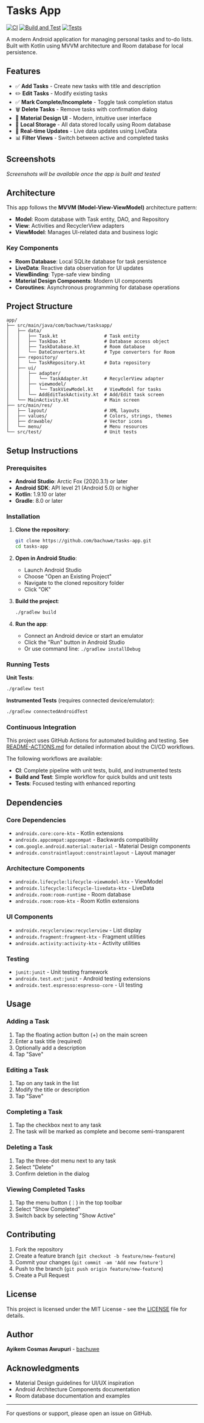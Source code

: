 # Tasks App

[![CI](https://github.com/bachuwe/tasks-app/actions/workflows/ci.yml/badge.svg)](https://github.com/bachuwe/tasks-app/actions/workflows/ci.yml)
[![Build and Test](https://github.com/bachuwe/tasks-app/actions/workflows/build-and-test.yml/badge.svg)](https://github.com/bachuwe/tasks-app/actions/workflows/build-and-test.yml)
[![Tests](https://github.com/bachuwe/tasks-app/actions/workflows/tests.yml/badge.svg)](https://github.com/bachuwe/tasks-app/actions/workflows/tests.yml)

A modern Android application for managing personal tasks and to-do lists. Built with Kotlin using MVVM architecture and Room database for local persistence.

## Features

- ✅ **Add Tasks** - Create new tasks with title and description
- ✏️ **Edit Tasks** - Modify existing tasks
- ✅ **Mark Complete/Incomplete** - Toggle task completion status
- 🗑️ **Delete Tasks** - Remove tasks with confirmation dialog
- 📱 **Material Design UI** - Modern, intuitive user interface
- 💾 **Local Storage** - All data stored locally using Room database
- 🔄 **Real-time Updates** - Live data updates using LiveData
- 📊 **Filter Views** - Switch between active and completed tasks

## Screenshots

*Screenshots will be available once the app is built and tested*

## Architecture

This app follows the **MVVM (Model-View-ViewModel)** architecture pattern:

- **Model**: Room database with Task entity, DAO, and Repository
- **View**: Activities and RecyclerView adapters
- **ViewModel**: Manages UI-related data and business logic

### Key Components

- **Room Database**: Local SQLite database for task persistence
- **LiveData**: Reactive data observation for UI updates
- **ViewBinding**: Type-safe view binding
- **Material Design Components**: Modern UI components
- **Coroutines**: Asynchronous programming for database operations

## Project Structure

```
app/
├── src/main/java/com/bachuwe/tasksapp/
│   ├── data/
│   │   ├── Task.kt                 # Task entity
│   │   ├── TaskDao.kt              # Database access object
│   │   ├── TaskDatabase.kt         # Room database
│   │   └── DateConverters.kt       # Type converters for Room
│   ├── repository/
│   │   └── TaskRepository.kt       # Data repository
│   ├── ui/
│   │   ├── adapter/
│   │   │   └── TaskAdapter.kt      # RecyclerView adapter
│   │   ├── viewmodel/
│   │   │   └── TaskViewModel.kt    # ViewModel for tasks
│   │   └── AddEditTaskActivity.kt  # Add/Edit task screen
│   └── MainActivity.kt             # Main screen
├── src/main/res/
│   ├── layout/                     # XML layouts
│   ├── values/                     # Colors, strings, themes
│   ├── drawable/                   # Vector icons
│   └── menu/                       # Menu resources
└── src/test/                       # Unit tests
```

## Setup Instructions

### Prerequisites

- **Android Studio**: Arctic Fox (2020.3.1) or later
- **Android SDK**: API level 21 (Android 5.0) or higher
- **Kotlin**: 1.9.10 or later
- **Gradle**: 8.0 or later

### Installation

1. **Clone the repository**:
   ```bash
   git clone https://github.com/bachuwe/tasks-app.git
   cd tasks-app
   ```

2. **Open in Android Studio**:
   - Launch Android Studio
   - Choose "Open an Existing Project"
   - Navigate to the cloned repository folder
   - Click "OK"

3. **Build the project**:
   ```bash
   ./gradlew build
   ```

4. **Run the app**:
   - Connect an Android device or start an emulator
   - Click the "Run" button in Android Studio
   - Or use command line: `./gradlew installDebug`

### Running Tests

**Unit Tests**:
```bash
./gradlew test
```

**Instrumented Tests** (requires connected device/emulator):
```bash
./gradlew connectedAndroidTest
```

### Continuous Integration

This project uses GitHub Actions for automated building and testing. See [README-ACTIONS.md](README-ACTIONS.md) for detailed information about the CI/CD workflows.

The following workflows are available:
- **CI**: Complete pipeline with unit tests, build, and instrumented tests
- **Build and Test**: Simple workflow for quick builds and unit tests  
- **Tests**: Focused testing with enhanced reporting

## Dependencies

### Core Dependencies
- `androidx.core:core-ktx` - Kotlin extensions
- `androidx.appcompat:appcompat` - Backwards compatibility
- `com.google.android.material:material` - Material Design components
- `androidx.constraintlayout:constraintlayout` - Layout manager

### Architecture Components
- `androidx.lifecycle:lifecycle-viewmodel-ktx` - ViewModel
- `androidx.lifecycle:lifecycle-livedata-ktx` - LiveData
- `androidx.room:room-runtime` - Room database
- `androidx.room:room-ktx` - Room Kotlin extensions

### UI Components
- `androidx.recyclerview:recyclerview` - List display
- `androidx.fragment:fragment-ktx` - Fragment utilities
- `androidx.activity:activity-ktx` - Activity utilities

### Testing
- `junit:junit` - Unit testing framework
- `androidx.test.ext:junit` - Android testing extensions
- `androidx.test.espresso:espresso-core` - UI testing

## Usage

### Adding a Task
1. Tap the floating action button (+) on the main screen
2. Enter a task title (required)
3. Optionally add a description
4. Tap "Save"

### Editing a Task
1. Tap on any task in the list
2. Modify the title or description
3. Tap "Save"

### Completing a Task
1. Tap the checkbox next to any task
2. The task will be marked as complete and become semi-transparent

### Deleting a Task
1. Tap the three-dot menu next to any task
2. Select "Delete"
3. Confirm deletion in the dialog

### Viewing Completed Tasks
1. Tap the menu button (⋮) in the top toolbar
2. Select "Show Completed"
3. Switch back by selecting "Show Active"

## Contributing

1. Fork the repository
2. Create a feature branch (`git checkout -b feature/new-feature`)
3. Commit your changes (`git commit -am 'Add new feature'`)
4. Push to the branch (`git push origin feature/new-feature`)
5. Create a Pull Request

## License

This project is licensed under the MIT License - see the [LICENSE](LICENSE) file for details.

## Author

**Ayikem Cosmas Awupuri** - [bachuwe](https://github.com/bachuwe)

## Acknowledgments

- Material Design guidelines for UI/UX inspiration
- Android Architecture Components documentation
- Room database documentation and examples

---

For questions or support, please open an issue on GitHub.